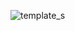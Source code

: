 ![template_s](https://github.com/Xyaa-Code/AMF/blob/main/data/screenshot/Screenshot_2022-12-26-18-16-35-76_84d3000e3f4017145260f7618db1d683.jpg)
